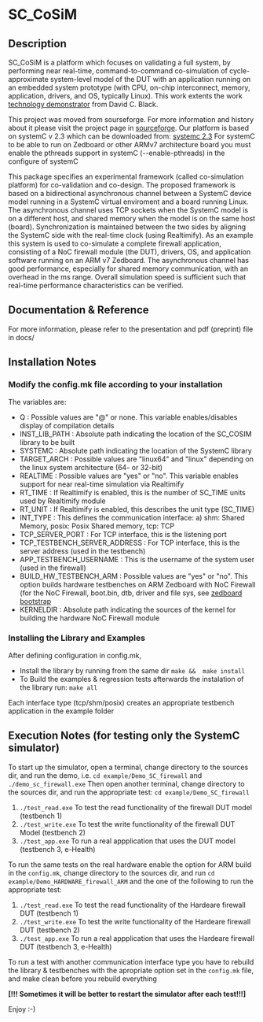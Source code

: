 # SC_CoSiM

## Description
SC_CoSiM is a platform which focuses on validating a full system, by performing near real-time, command-to-command co-simulation of cycle-approximate system-level model of the DUT with an application  running on an embedded system prototype (with CPU, on-chip interconnect, memory, application, drivers, and OS, typically Linux). This work extents the work  [technology demonstrator](https://github.com/dcblack/technology_demonstrator) from David C. Black.

This project was moved from sourseforge. For more information and history about it please visit the project page in [sourceforge](https://sourceforge.net/projects/sc-cosim/).
Our platform is based on systemC v 2.3 which can be downloaded from: [systemc 2.3](https://github.com/systemc/systemc-2.3)
For systemC to be able to run on Zedboard or other ARMv7 architecture board you must enable the pthreads support in systemC (--enable-pthreads) in the configure of systemC

This package specifies an experimental framework (called co-simulation platform) for co-validation and co-design. The proposed framework is based on a bidirectional asynchronous channel between a SystemC device model running in a SystemC virtual enviroment and a board running Linux. The asynchronous channel uses TCP sockets when the SystemC model is on a different host, and shared memory when the model is on the same host (board).
Synchronization is maintained between the two sides by aligning the SystemC side with the real-time clock (using Realtimify). 
As an example this system is used to co-simulate a complete firewall application, consisting of a NoC firewall module (the DUT), drivers, OS, and application software running on an ARM v7 Zedboard. 
The asynchronous channel has good performance, especially for shared memory communication, with an overhead in the ms range. Overall simulation speed is sufficient such that real-time performance characteristics can be verified.

## Documentation & Reference
For more information, please refer to the presentation and pdf (preprint) file in docs/

## Installation Notes

### Modify the config.mk file according to your installation
The variables are:

- Q                            : Possible values are "@" or none. This variable enables/disables display of compilation details
- INST_LIB_PATH                : Absolute path indicating the location of the SC_COSIM library to be built
- SYSTEMC                      : Absolute path indicating the location of the SystemC library
- TARGET_ARCH                  : Possible values are "linux64" and "linux" depending on the linux system architecture (64- or 32-bit)
- REALTIME                     : Possible values are "yes" or "no". This variable enables support for near real-time simulation via Realtimify
- RT_TIME                      : If Realtimify is enabled, this is the number of SC_TIME units used by Realtimify module 
- RT_UNIT                      : If Realtimify is enabled, this describes the unit type (SC_TIME)
- INT_TYPE                     : This defines the communication interface: a) shm: Shared Memory, posix: Posix Shared memory, tcp: TCP
- TCP_SERVER_PORT              : For TCP interface, this is the listening port
- TCP_TESTBENCH_SERVER_ADDRESS : For TCP interface, this is the server address (used in the testbench)
- APP_TESTBENCH_USERNAME       : This is the username of the system user (used in the firewall)
- BUILD_HW_TESTBENCH_ARM       : Possible values are "yes" or "no". This option builds hardware testbenches on ARM Zedboard with NoC Firewall (for the NoC Firewall, boot.bin, dtb, driver and file sys, see [zedboard bootstrap](https://github.com/angmouzakitis/student_xohw18-187)
- KERNELDIR                    : Absolute path indicating the sources of the kernel for building the hardware NoC Firewall module

### Installing the Library and Examples
After defining configuration in config.mk, 
- Install the library by running from the same dir `make &&  make install`
- To Build the examples & regression tests afterwards the instalation of the library run: `make all`
  
Each interface type (tcp/shm/posix) creates an appropriate testbench application in the example folder

## Execution Notes (for testing only the SystemC simulator)
To start up the simulator, open a terminal, change directory to the sources dir, and run the demo, i.e.
`cd example/Demo_SC_firewall` and `./demo_sc_firewall.exe`
Then open another terminal, change directory to the sources dir, and run the appropriate test: `cd example/Demo_SC_firewall`
1. `./test_read.exe` To test the read functionality of the firewall DUT model (testbench 1)
2. `./test_write.exe` To test the write functionality of the firewall DUT Model (testbench 2)
3. `./test_app.exe` To run a real appplication that uses the DUT model (testbench 3, e-Health)

To run the same tests on the real hardware enable the option for ARM build in the `config.mk`,
change directory to the sources dir, and run `cd example/Demo_HARDWARE_firewall_ARM` and the one of the following to run the appropriate test:
1. `./test_read.exe` To test the read functionality of the Hardeare firewall DUT (testbench 1) 
2. `./test_write.exe` To test the write functionality of the Hardeare firewall DUT (testbench 2)
3. `./test_app.exe` To run a real appplication that uses the Hardeare firewall DUT (testbench 3, e-Health)

To run a test with another communication interface type you have to rebuild the library & testbenches 
with the apropriate option set in the `config.mk` file, and make clean before you rebuild everything

**[!!! Sometimes it will be better to restart the simulator after each test!!!]**


Enjoy :-)


